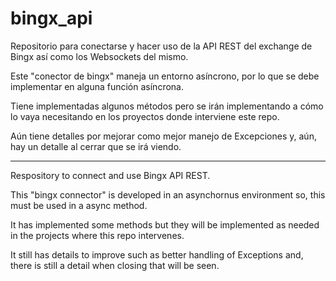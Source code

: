 # bingx_api

Repositorio para conectarse y hacer uso de la API REST del exchange de Bingx así como los Websockets del mismo.

Este "conector de bingx" maneja un entorno asíncrono, por lo que se debe implementar en alguna función asíncrona.

Tiene implementadas algunos métodos pero se irán implementando a cómo lo vaya necesitando en los proyectos donde
interviene este repo.

Aún tiene detalles por mejorar como mejor manejo de Excepciones y, aún, hay un detalle al cerrar que se irá viendo.

---

Respository to connect and use Bingx API REST.

This "bingx connector" is developed in an asynchornus environment so, this must be used in a async method.

It has implemented some methods but they will be implemented as needed in the projects where this repo intervenes.

It still has details to improve such as better handling of Exceptions and, there is still a detail when closing that
will be seen.